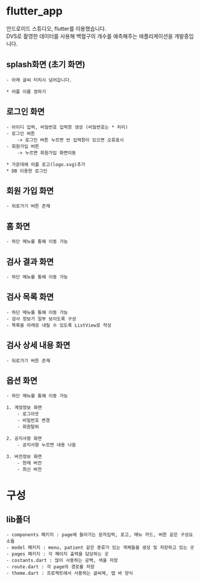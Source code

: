 # flutter_app

안드로이드 스튜디오, flutter를 이용했습니다.    
DVS로 촬영한 데이터를 사용해 백혈구의 개수를 예측해주는 애플리케이션을 개발중입니다.    

## splash화면 (초기 화면)
    - 아래 글씨 터치시 넘어갑니다.
    
    * 어플 이름 정하기

## 로그인 화면
    - 아이디 입력, 비밀번호 입력창 생성 (비밀번호는 * 처리)
    - 로그인 버튼    
        -> 로그인 버튼 누르면 빈 입력창이 있으면 오류표시
    - 회원가입 버튼
        -> 누르면 회원가입 화면이동
    
    * 가운데에 어플 로고(logo.svg)추가
    * DB 이용한 로그인

## 회원 가입 화면
    - 뒤로가기 버튼 존재

## 홈 화면
    - 하단 메뉴를 통해 이동 가능

## 검사 결과 화면
    - 하단 메뉴를 통해 이동 가능

## 검사 목록 화면
    - 하단 메뉴를 통해 이동 가능
    - 검사 정보가 일부 보이도록 구성
    - 목록을 아래로 내릴 수 있도록 ListView로 작성

## 검사 상세 내용 화면
    - 뒤로가기 버튼 존재

## 옵션 화면
    - 하단 메뉴를 통해 이동 가능

    1. 계정정보 화면
        - 로그아웃
        - 비밀번호 변경
        - 회원탈퇴

    2. 공지사항 화면
        - 공지사항 누르면 내용 나옴

    3. 버전정보 화면
        - 현재 버전
        - 최신 버전


# 구성
## lib폴더
    - components 패키지 : page에 들어가는 문자입력, 로고, 메뉴 카드, 버튼 같은 구성요소들
    - model 패키지 : menu, patient 같은 종류가 있는 객체들을 생성 및 저장하고 있는 곳
    - pages 패키지 : 각 페이지 출력을 담당하는 곳
    - costants.dart : 많이 사용하는 공백, 색을 저장
    - route.dart : 각 page의 경로를 저장
    - theme.dart : 프로젝트에서 사용하는 글씨체, 앱 바 양식 
